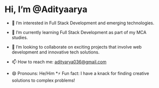 # Hi, I’m @Adityaarya 

* 👀 I’m interested in Full Stack Development and emerging technologies.

* 🌱 I’m currently learning Full Stack Development as part of my MCA studies.

* 💞️ I’m looking to collaborate on exciting projects that involve web development and innovative tech solutions.

* 📫 How to reach me: adityarya036@gmail.com

* 😄 Pronouns: He/Him *⚡ Fun fact: I have a knack for finding creative solutions to complex problems!



